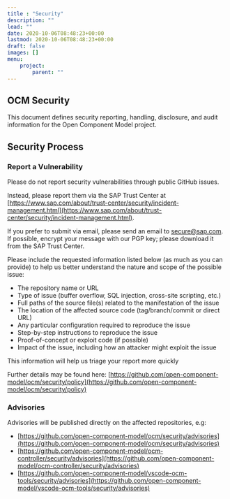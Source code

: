 ```yaml
---
title : "Security"
description: ""
lead: ""
date: 2020-10-06T08:48:23+00:00
lastmod: 2020-10-06T08:48:23+00:00
draft: false
images: []
menu:
    project:
        parent: ""
---
```


## OCM Security
This document defines security reporting, handling, disclosure, and audit information for the Open Component Model project.

## Security Process

### Report a Vulnerability


Please do not report security vulnerabilities through public GitHub issues.

Instead, please report them via the SAP Trust Center at [https://www.sap.com/about/trust-center/security/incident-management.html](https://www.sap.com/about/trust-center/security/incident-management.html).

If you prefer to submit via email, please send an email to secure@sap.com. If possible, encrypt your message with our PGP key; please download it from the SAP Trust Center.

Please include the requested information listed below (as much as you can provide) to help us better understand the nature and scope of the possible issue:

- The repository name or URL
- Type of issue (buffer overflow, SQL injection, cross-site scripting, etc.)
- Full paths of the source file(s) related to the manifestation of the issue
- The location of the affected source code (tag/branch/commit or direct URL)
- Any particular configuration required to reproduce the issue
- Step-by-step instructions to reproduce the issue
- Proof-of-concept or exploit code (if possible)
- Impact of the issue, including how an attacker might exploit the issue

This information will help us triage your report more quickly

Further details may be found here: [https://github.com/open-component-model/ocm/security/policy](https://github.com/open-component-model/ocm/security/policy)

### Advisories

Advisories will be published directly on the affected repositories, e.g:

- [https://github.com/open-component-model/ocm/security/advisories](https://github.com/open-component-model/ocm/security/advisories)
- [https://github.com/open-component-model/ocm-controller/security/advisories](https://github.com/open-component-model/ocm-controller/security/advisories)
- [https://github.com/open-component-model/vscode-ocm-tools/security/advisories](https://github.com/open-component-model/vscode-ocm-tools/security/advisories)

